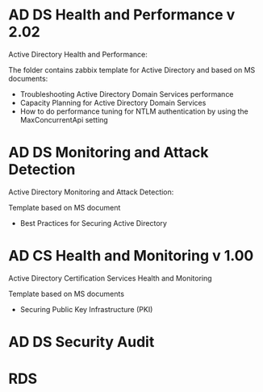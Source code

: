 # AD DS Health and Performance v 2.02
Active Directory Health and Performance:

The folder contains zabbix template for Active Directory and based on MS documents:
- Troubleshooting Active Directory Domain Services performance
- Capacity Planning for Active Directory Domain Services
- How to do performance tuning for NTLM authentication by using the MaxConcurrentApi setting

# AD DS Monitoring and Attack Detection
Active Directory Monitoring and Attack Detection:

Template based on MS document 
- Best Practices for Securing Active Directory

# AD CS Health and Monitoring v 1.00
Active Directory Certification Services Health and Monitoring

Template based on MS documents
- Securing Public Key Infrastructure (PKI)

# AD DS Security Audit

# RDS
